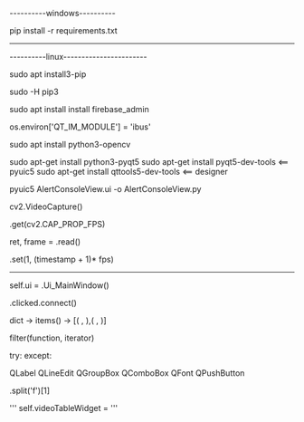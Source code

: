 ----------windows----------

pip install -r requirements.txt


-----------------------------


----------linux-----------------------

sudo apt install3-pip

sudo -H pip3

sudo apt install install  firebase_admin


os.environ['QT_IM_MODULE'] = 'ibus'

sudo apt install python3-opencv



sudo apt-get install python3-pyqt5
sudo apt-get install pyqt5-dev-tools   <== pyuic5
sudo apt-get install qttools5-dev-tools <== designer

pyuic5 AlertConsoleView.ui -o AlertConsoleView.py


cv2.VideoCapture()

.get(cv2.CAP_PROP_FPS)

ret, frame = .read()

.set(1, (timestamp + 1)* fps)


-------------------------------------------
self.ui = .Ui_MainWindow()

.clicked.connect()

dict -> items() -> [( , ),( , )]

filter(function, iterator)


try:
except:

QLabel
QLineEdit
QGroupBox
QComboBox
QFont
QPushButton


.split('f')[1]


'''
self.videoTableWidget = 
'''
